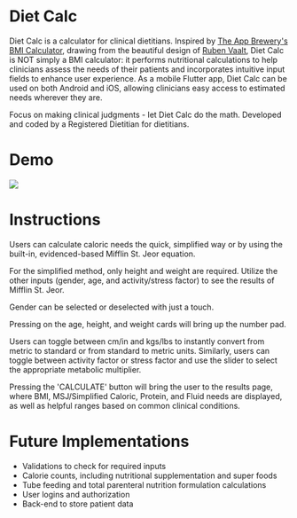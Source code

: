 # Diet Calc

Diet Calc is a calculator for clinical dietitians. Inspired by [The App Brewery's BMI Calculator](https://github.com/londonappbrewery/bmi-calculator-flutter), drawing from the beautiful design of [Ruben Vaalt](https://dribbble.com/shots/4585382-Simple-BMI-Calculator), Diet Calc is NOT simply a BMI calculator: it performs nutritional calculations to help clinicians assess the needs of their patients and incorporates intuitive input fields to enhance user experience. As a mobile Flutter app, Diet Calc can be used on both Android and iOS, allowing clinicians easy access to estimated needs wherever they are. 

Focus on making clinical judgments - let Diet Calc do the math. Developed and coded by a Registered Dietitian for dietitians.

# Demo

![](https://media.giphy.com/media/K9RIAsnd27pelZUfTX/giphy.gif)

# Instructions

Users can calculate caloric needs the quick, simplified way or by using the built-in, evidenced-based Mifflin St. Jeor equation. 

For the simplified method, only height and weight are required. Utilize the other inputs (gender, age, and activity/stress factor) to see the results of Mifflin St. Jeor. 

Gender can be selected or deselected with just a touch. 

Pressing on the age, height, and weight cards will bring up the number pad. 

Users can toggle between cm/in and kgs/lbs to instantly convert from metric to standard or from standard to metric units. Similarly, users can toggle between activity factor or stress factor and use the slider to select the appropriate metabolic multiplier. 

Pressing the 'CALCULATE' button will bring the user to the results page, where BMI, MSJ/Simplified Caloric, Protein, and Fluid needs are displayed, as well as helpful ranges based on common clinical conditions. 


# Future Implementations

- Validations to check for required inputs
- Calorie counts, including nutritional supplementation and super foods
- Tube feeding and total parenteral nutrition formulation calculations
- User logins and authorization
- Back-end to store patient data
